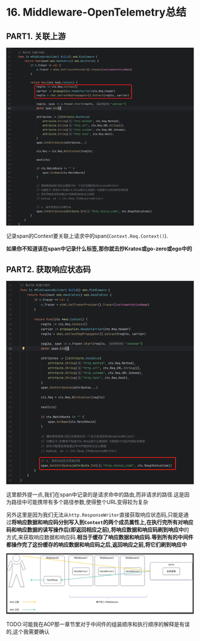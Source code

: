 # 16. Middleware-OpenTelemetry总结

## PART1. 关联上游

![关联上游](../img/16.Middleware-OpenTelemetry总结/关联上游.png)

记录span的Context要关联上请求中的span(`Context.Req.Context()`).

**如果你不知道该在span中记录什么标签,那你就去抄Kratos或go-zero或ego中的**

## PART2. 获取响应状态码

![获取响应状态码](../img/16.Middleware-OpenTelemetry总结/获取响应状态码.png)

这里额外提一点,我们在span中记录的是请求命中的路由,而非请求的路径.这是因为路径中可能携带有多个路径参数,使得整个URL变得较为复杂

另外这里是因为我们无法从`http.ResponseWriter`直接获取响应状态码,只能是通过**将响应数据和响应码分别写入到`Context`的两个成员属性上,在执行完所有对响应码和响应数据的读写操作后(即返回相应之前),将响应数据和响应码刷到响应中**的方式,来获取响应数据和响应码.**相当于缓存了响应数据和响应码.等到所有的中间件都操作完了这份缓存的响应数据和响应码之后,返回响应之前,将它们刷到响应中**

![flashResp的执行时机](../img/16.Middleware-OpenTelemetry总结/flashResp的执行时机.png)

TODO:可能我在AOP那一章节里对于中间件的组装顺序和执行顺序的解释是有误的,这个我需要确认